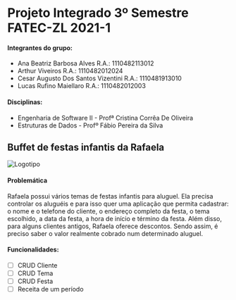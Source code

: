 # Projeto Integrado 3º Semestre FATEC-ZL 2021-1

#### Integrantes do grupo:
- Ana Beatriz Barbosa Alves R.A.: 1110482113012
- Arthur Viveiros R.A.: 1110482012024
- Cesar Augusto Dos Santos Vizentini R.A.: 1110481913010
- Lucas Rufino Maiellaro R.A.: 1110482012003

#### Disciplinas:
- Engenharia de Software II - Profª Cristina Corrêa De Oliveira
- Estruturas de Dados - Profº Fábio Pereira da Silva

## Buffet de festas infantis da Rafaela 

![Logotipo](https://i.imgur.com/UZn4nSh.png)

#### Problemática
Rafaela possui vários temas de festas infantis para aluguel. Ela precisa controlar os aluguéis e para isso quer uma aplicação que permita cadastrar: o nome e o telefone do cliente, o endereço completo da festa, o tema escolhido, a data da festa, a hora de início e término da festa. Além disso, para alguns clientes antigos, Rafaela oferece descontos. Sendo assim, é preciso saber o valor realmente cobrado num determinado aluguel.

#### Funcionalidades:
- [ ] CRUD Cliente 
- [ ] CRUD Tema 
- [ ] CRUD Festa
- [ ] Receita de um período